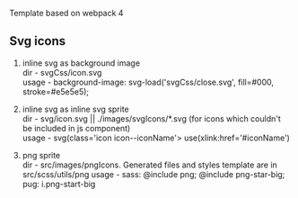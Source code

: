 Template based on webpack 4

## Svg icons
1) inline svg as background image  
dir - svgCss/icon.svg  
usage - background-image: svg-load('svgCss/close.svg', fill=#000, stroke=#e5e5e5);

2) inline svg as inline svg sprite  
dir - svg/icon.svg || ./images/svgIcons/*.svg (for icons which couldn't be included in js component)  
usage - svg(class='icon icon--iconName'> use(xlink:href='#iconName')  

3) png sprite  
dir - src/images/pngIcons. Generated files and styles template are in src/scss/utils/png
usage - sass: @include png; @include png-star-big;  
        pug: i.png-start-big
            